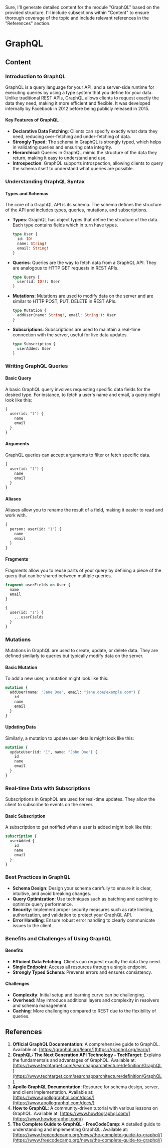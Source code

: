 Sure, I'll generate detailed content for the module "GraphQL" based on the provided structure. I'll include subsections within "Content" to ensure thorough coverage of the topic and include relevant references in the "References" section.

# GraphQL

## Content

### Introduction to GraphQL
GraphQL is a query language for your API, and a server-side runtime for executing queries by using a type system that you define for your data. Unlike traditional REST APIs, GraphQL allows clients to request exactly the data they need, making it more efficient and flexible. It was developed internally by Facebook in 2012 before being publicly released in 2015.

#### Key Features of GraphQL
- **Declarative Data Fetching**: Clients can specify exactly what data they need, reducing over-fetching and under-fetching of data.
- **Strongly Typed**: The schema in GraphQL is strongly typed, which helps in validating queries and ensuring data integrity.
- **Hierarchical**: Queries in GraphQL mimic the structure of the data they return, making it easy to understand and use.
- **Introspection**: GraphQL supports introspection, allowing clients to query the schema itself to understand what queries are possible.

### Understanding GraphQL Syntax

#### Types and Schemas
The core of a GraphQL API is its schema. The schema defines the structure of the API and includes types, queries, mutations, and subscriptions.

- **Types**: GraphQL has object types that define the structure of the data. Each type contains fields which in turn have types.
    ```graphql
    type User {
      id: ID!
      name: String!
      email: String!
    }
    ```

- **Queries**: Queries are the way to fetch data from a GraphQL API. They are analogous to HTTP GET requests in REST APIs.
    ```graphql
    type Query {
      user(id: ID!): User
    }
    ```

- **Mutations**: Mutations are used to modify data on the server and are similar to HTTP POST, PUT, DELETE in REST APIs.
    ```graphql
    type Mutation {
      addUser(name: String!, email: String!): User
    }
    ```

- **Subscriptions**: Subscriptions are used to maintain a real-time connection with the server, useful for live data updates.
    ```graphql
    type Subscription {
      userAdded: User
    }
    ```

### Writing GraphQL Queries

#### Basic Query
A basic GraphQL query involves requesting specific data fields for the desired type. For instance, to fetch a user's name and email, a query might look like this:
```graphql
{
  user(id: "1") {
    name
    email
  }
}
```

#### Arguments
GraphQL queries can accept arguments to filter or fetch specific data.
```graphql
{
  user(id: "1") {
    name
    email
  }
}
```

#### Aliases
Aliases allow you to rename the result of a field, making it easier to read and work with.
```graphql
{
  person: user(id: "1") {
    name
    email
  }
}
```

#### Fragments
Fragments allow you to reuse parts of your query by defining a piece of the query that can be shared between multiple queries.
```graphql
fragment userFields on User {
  name
  email
}

{
  user(id: "1") {
    ...userFields
  }
}
```

### Mutations
Mutations in GraphQL are used to create, update, or delete data. They are defined similarly to queries but typically modify data on the server.

#### Basic Mutation
To add a new user, a mutation might look like this:
```graphql
mutation {
  addUser(name: "Jane Doe", email: "jane.doe@example.com") {
    id
    name
    email
  }
}
```

#### Updating Data
Similarly, a mutation to update user details might look like this:
```graphql
mutation {
  updateUser(id: "1", name: "John Doe") {
    id
    name
    email
  }
}
```

### Real-time Data with Subscriptions
Subscriptions in GraphQL are used for real-time updates. They allow the client to subscribe to events on the server.

#### Basic Subscription
A subscription to get notified when a user is added might look like this:
```graphql
subscription {
  userAdded {
    id
    name
    email
  }
}
```

### Best Practices in GraphQL
- **Schema Design**: Design your schema carefully to ensure it is clear, intuitive, and avoid breaking changes.
- **Query Optimization**: Use techniques such as batching and caching to optimize query performance.
- **Security**: Implement proper security measures such as rate limiting, authorization, and validation to protect your GraphQL API.
- **Error Handling**: Ensure robust error handling to clearly communicate issues to the client.

### Benefits and Challenges of Using GraphQL
#### Benefits
- **Efficient Data Fetching**: Clients can request exactly the data they need.
- **Single Endpoint**: Access all resources through a single endpoint.
- **Strongly Typed Schema**: Prevents errors and ensures consistency.

#### Challenges
- **Complexity**: Initial setup and learning curve can be challenging.
- **Overhead**: May introduce additional layers and complexity in resolvers and schema management.
- **Caching**: More challenging compared to REST due to the flexibility of queries.

## References

1. **Official GraphQL Documentation**: A comprehensive guide to GraphQL. Available at: [https://graphql.org/learn/](https://graphql.org/learn/)
2. **GraphQL: The Next Generation API Technology - TechTarget**: Explains the fundamentals and advantages of GraphQL. Available at: [https://www.techtarget.com/searchapparchitecture/definition/GraphQL](https://www.techtarget.com/searchapparchitecture/definition/GraphQL)
3. **Apollo GraphQL Documentation**: Resource for schema design, server, and client implementation. Available at: [https://www.apollographql.com/docs/](https://www.apollographql.com/docs/)
4. **How to GraphQL**: A community-driven tutorial with various lessons on GraphQL. Available at: [https://www.howtographql.com/](https://www.howtographql.com/)
5. **The Complete Guide to GraphQL - FreeCodeCamp**: A detailed guide to understanding and implementing GraphQL. Available at: [https://www.freecodecamp.org/news/the-complete-guide-to-graphql/](https://www.freecodecamp.org/news/the-complete-guide-to-graphql/)